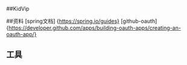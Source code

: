 ##KidVip

##资料
[spring文档] {https://spring.io/guides}
[github-oauth] {https://developer.github.com/apps/building-oauth-apps/creating-an-oauth-app/}
## 工具